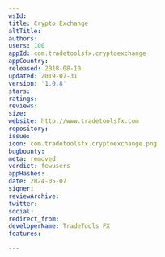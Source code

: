 ```yaml
---
wsId: 
title: Crypto Exchange
altTitle: 
authors: 
users: 100
appId: com.tradetoolsfx.cryptoexchange
appCountry: 
released: 2018-08-10
updated: 2019-07-31
version: '1.0.8'
stars: 
ratings: 
reviews: 
size: 
website: http://www.tradetoolsfx.com
repository: 
issue: 
icon: com.tradetoolsfx.cryptoexchange.png
bugbounty: 
meta: removed
verdict: fewusers
appHashes: 
date: 2024-05-07
signer: 
reviewArchive: 
twitter: 
social: 
redirect_from: 
developerName: TradeTools FX
features: 

---
```


